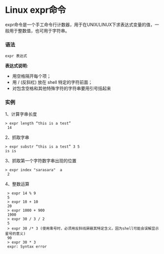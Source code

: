 
# Linux expr命令



expr命令是一个手工命令行计数器，用于在UNIX/LINUX下求表达式变量的值，一般用于整数值，也可用于字符串。

### 语法

```
expr 表达式

```

**表达式说明:**

*   用空格隔开每个项；
*   用 / (反斜杠) 放在 shell 特定的字符前面；
*   对包含空格和其他特殊字符的字符串要用引号括起来

### 实例

1、计算字串长度

```
> expr length “this is a test”
 14

```

2、抓取字串

```
> expr substr “this is a test” 3 5
is is

```

3、抓取第一个字符数字串出现的位置

```
> expr index "sarasara"  a
 2

```

4、整数运算

```
 > expr 14 % 9
 5
 > expr 10 + 10
 20
 > expr 1000 + 900
 1900
 > expr 30 / 3 / 2
 5
 > expr 30 /* 3 (使用乘号时，必须用反斜线屏蔽其特定含义。因为shell可能会误解显示星号的意义)
 90
 > expr 30 * 3
 expr: Syntax error

```



